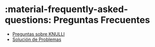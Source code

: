 # :material-frequently-asked-questions: Preguntas Frecuentes

* [Preguntas sobre KNULLI](knulli)
* [Solución de Problemas](troubleshooting)

